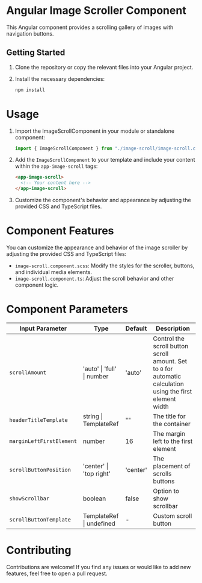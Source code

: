 # Angular Image Scroller Component

This Angular component provides a scrolling gallery of images with navigation buttons.

## Getting Started

1. Clone the repository or copy the relevant files into your Angular project.
2. Install the necessary dependencies:

   ```bash
   npm install
   ```

# Usage

1. Import the ImageScrollComponent in your module or standalone component:

   ```typescript
   import { ImageScrollComponent } from "./image-scroll/image-scroll.component";
   ```

2. Add the `ImageScrollComponent` to your template and include your content within the `app-image-scroll` tags:

   ```html
   <app-image-scroll>
     <!-- Your content here -->
   </app-image-scroll>
   ```

3. Customize the component's behavior and appearance by adjusting the provided CSS and TypeScript files.

# Component Features

You can customize the appearance and behavior of the image scroller by adjusting the provided CSS and TypeScript files:

- `image-scroll.component.scss`: Modify the styles for the scroller, buttons, and individual media elements.
- `image-scroll.component.ts`: Adjust the scroll behavior and other component logic.

# Component Parameters

| Input Parameter          | Type                           | Default  | Description                                                                                                 |
| ------------------------ | ------------------------------ | -------- | ----------------------------------------------------------------------------------------------------------- |
| `scrollAmount`           | 'auto' \| 'full' \| number     | 'auto'   | Control the scroll button scroll amount. Set to `0` for automatic calculation using the first element width |
| `headerTitleTemplate`    | string \| TemplateRef<void>    | ""       | The title for the container                                                                                 |
| `marginLeftFirstElement` | number                         | 16       | The margin left to the first element                                                                        |
| `scrollButtonPosition`   | 'center' \| 'top right'        | 'center' | The placement of scrolls buttons                                                                            |
| `showScrollbar`          | boolean                        | false    | Option to show scrollbar                                                                                    |
| `scrollButtonTemplate`   | TemplateRef<void> \| undefined | -        | Custom scroll button                                                                                        |

# Contributing

Contributions are welcome! If you find any issues or would like to add new features, feel free to open a pull request.
